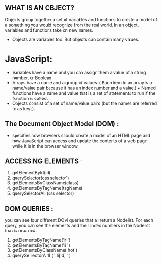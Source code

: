 ## WHAT IS AN OBJECT?
Objects group together a set of variables and functions to create a model of a something you would recognize from the real world. In an object, variables and functions take on new names. 
* Objects are variables too. But objects can contain many values. 
# JavaScript:
 *  Variables have a name and you can assign them a value of a string, number, or Boolean. 
 * Arrays have a name and a group of values. ( Each item in an array is a name/value pair because it has an index number and a value.) • Named functions have a name and value that is a set of statements to run if the function is called.
 *  Objects consist of a set of name/value pairs (but the names are referred to as keys). 
 ## The Document Object Model (DOM) :
 * specifies how browsers should create a model of an HTML page and how JavaScript can access and update the contents of a web page while it is  in the browser window. 
 ## ACCESSING ELEMENTS :
 1. getElementByld(id)
 2. querySelector(css selector') 
 3. getElementsByClassName(class)
 4. getElementsByTagName(tagName)
 5. querySelectorAll (css selector) 

 ## DOM QUERIES :
 you can see four different DOM queries that all return a Nodelist. For each query, you can see the elements and their index numbers in the Nodelist that is returned. 
 1. getElementsByTagName('hl')
 2. getElementsByTagName('li ')
 3. getElementsByClassName('hot')
 4. querySe l ectorA 11 ( ' li[id] ' ) 
